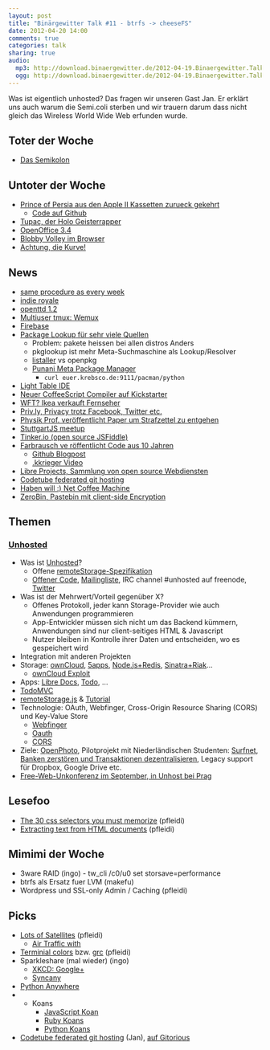 ```yaml
---
layout: post
title: "Binärgewitter Talk #11 - btrfs -> cheeseFS"
date: 2012-04-20 14:00
comments: true
categories: talk
sharing: true
audio:
  mp3: http://download.binaergewitter.de/2012-04-19.Binaergewitter.Talk.11.mp3
  ogg: http://download.binaergewitter.de/2012-04-19.Binaergewitter.Talk.11.ogg
---
```

Was ist eigentlich unhosted? Das fragen wir unseren Gast Jan. Er erklärt uns auch warum die Semi.coli sterben und wir trauern darum dass nicht gleich das Wireless World Wide Web erfunden wurde.

## Toter der Woche
- [Das Semikolon](http://github.com/twitter/bootstrap/issues/3057 )
## Untoter der Woche
- [Prince of Persia aus den Apple II Kassetten zurueck gekehrt](http://jordanmechner.com/blog/2012/04/textfiles/ )
    * [Code auf Github]( https://github.com/jmechner/Prince-of-Persia-Apple-II )
- [Tupac, der Holo Geisterrapper]( http://www.welt.de/kultur/musik/article106199399/Die-unheimliche-Holo-Auferstehung-des-toten-Tupac.html )
- [OpenOffice 3.4](http://www.golem.de/news/freie-buerosoftware-apache-openoffice-org-3-4-als-release-candidate-verfuegbar-1204-91264.html )
- [Blobby Volley im Browser](http://blobby.sourceforge.net/data/bv2browser/index.html )
- [Achtung, die Kurve!]( http://stravid.com/projects/achtung-die-kurve/ )
## News
- [same procedure as every week](http://www.humblebundle.com )
- [indie royale]( http://indieroyale.com )
- [openttd 1.2](http://www.pro-linux.de/news/1/18274/openttd-12-erschienen.html )
- [Multiuser tmux: Wemux]( https://github.com/zolrath/wemux )
- [Firebase]( http://www.wired.com/wiredenterprise/2012/04/firebase/ )
- [Package Lookup für sehr viele Quellen]( http://labs.floatboth.com/pkglookup/ )
    - Problem: pakete heissen bei allen distros Anders
    - pkglookup ist mehr Meta-Suchmaschine als Lookup/Resolver
    - [listaller](http://www.pro-linux.de/news/1/18276/listaller-054-freigegeben.html ) vs openpkg
    - [Punani Meta Package Manager](https://github.com/krebscode/painload/tree/master/punani )
        * `curl euer.krebsco.de:9111/pacman/python`
- [Light Table IDE](http://www.kickstarter.com/projects/306316578/light-table )
- [Neuer CoffeeScript Compiler auf Kickstarter]( http://www.kickstarter.com/projects/1182995593/make-a-better-coffeescript-compiler )
- [WFT? Ikea verkauft Fernseher](http://www.heise.de/newsticker/meldung/Ikea-verkauft-Fernseher-mit-Soundsystem-1541715.html )
- [Priv.ly, Privacy trotz Facebook, Twitter etc.](http://priv.ly/ )
- [Physik Prof. veröffentlicht Paper um Strafzettel zu entgehen]( http://www.neatorama.com/2012/04/14/man-beat-traffic-ticket-with-math/ )
- [StuttgartJS meetup](http://www.meetup.com/stuttgartjs/ )
- [Tinker.io (open source JSFiddle)](http://tinker.io/ )
- [Farbrausch ve röffentlicht Code aus 10 Jahren]( https://github.com/farbrausch/fr_public )
    * [Github Blogpost]( https://github.com/blog/1103-ten-years-of-farbrausch-productions-on-github )
    * [.kkrieger Video]( http://www.youtube.com/watch?v=oKCFq5GsrV0 )
- [Libre Projects, Sammlung von open source Webdiensten]( http://libreprojects.net )
- [Codetube federated git hosting](https://gitorious.org/codetube )
- [Haben will :) Net Coffee Machine](http://www.golem.de/news/fernbestellung-kaffeemaschine-mit-netzwerkanschluss-1204-91261.html )
- [ZeroBin, Pastebin mit client-side Encryption](http://sebsauvage.net/paste/ )
## Themen
### [Unhosted](http://unhosted.org )
* Was ist [Unhosted]( http://unhosted.org/#introduction )?
    - Offene [remoteStorage-Spezifikation](http://w3.org/community/unhosted/wiki/RemoteStorage )
    - [Offener Code](https://github.com/unhosted ), [Mailingliste](https://groups.google.com/forum/?fromgroups#!forum/unhosted ), IRC channel #unhosted auf freenode, [Twitter](http://twitter.com/unhosted )
* Was ist der Mehrwert/Vorteil gegenüber X?
    - Offenes Protokoll, jeder kann Storage-Provider wie auch Anwendungen programmieren
    - App-Entwickler müssen sich nicht um das Backend kümmern, Anwendungen sind nur client-seitiges HTML & Javascript
    - Nutzer bleiben in Kontrolle ihrer Daten und entscheiden, wo es gespeichert wird
* Integration mit anderen Projekten
 * Storage: [ownCloud](http://owncloud.org ), [5apps](http://5apps.com ), [Node.js+Redis](https://github.com/5apps/express-storage ), [Sinatra+Riak](https://github.com/5apps/liquor-cabinet )…
     * [ownCloud Exploit]( http://packetstormsecurity.org/files/111956/TC-SA-2012-01.txt )
 * Apps: [Libre Docs]( http://libredocs.org/ ), [Todo](http://todomvc.unhosted.5apps.com/ ), …
 * [TodoMVC]( http://addyosmani.github.com/todomvc/ )
 * [remoteStorage.js](https://github.com/unhosted/remoteStorage.js ) & [Tutorial](http://tutorial.unhosted.5apps.com/ )
* Technologie: OAuth, Webfinger, Cross-Origin Resource Sharing (CORS) und Key-Value Store
    - [Webfinger]( http://hueniverse.com/2009/08/introducing-webfinger/ )
    - [Oauth]( http://oauth.net/ )
    - [CORS]( http://www.w3.org/TR/cors/ )
* Ziele: [OpenPhoto](https://openphoto.me/ ), Pilotprojekt mit Niederländischen Studenten: [Surfnet](http://surfnet.nl ), [Banken zerstören und Transaktionen dezentralisieren](http://opentabs.net ), Legacy support für Dropbox, Google Drive etc.
* [Free-Web-Unkonferenz im September, in Unhost bei Prag](https://github.com/unhosted/website/wiki/Unhost12 )
## Lesefoo
- [The 30 css selectors you must memorize]( http://net.tutsplus.com/tutorials/html-css-techniques/the-30-css-selectors-you-must-memorize/ ) (pfleidi)
- [Extracting text from HTML documents]( http://tomazkovacic.com/blog/14/extracting-article-text-from-html-documents/ ) (pfleidi)
## Mimimi der Woche
- 3ware RAID (ingo) - tw_cli /c0/u0 set storsave=performance
- btrfs als Ersatz fuer LVM (makefu)
- Wordpress und SSL-only Admin / Caching (pfleidi)
## Picks
- [Lots of Satellites]( http://geoscope.agi.com/LotsOfSatellites/ ) (pfleidi)
    - [Air Traffic with ](http://hackaday.com/2012/04/16/playing-air-traffic-controller-with-software-defined-radio/ )
- [Terminial colors]( http://wynnnetherland.com/journal/a-stylesheet-author-s-guide-to-terminal-colors ) bzw. [grc]( http://korpus.juls.savba.sk/~garabik/software/grc.html ) (pfleidi)
- Sparkleshare (mal wieder) (ingo)
    - [XKCD: Google+]( http://xkcd.com/918/ )
    - [Syncany](http://www.syncany.org )
- [Python Anywhere]( http://www.pythonanywhere.com/ )
- * Koans
    * [JavaScript Koan]( https://github.com/liammclennan/JavaScript-Koans )
    * [Ruby Koans]( http://www.rubykoans.com/ )
    * [Python Koans]( https://github.com/gregmalcolm/python_koans )
- [Codetube federated git hosting]( https://codetu.be/ ) (Jan), [auf Gitorious](http://gitorious.org/codetube)
   
